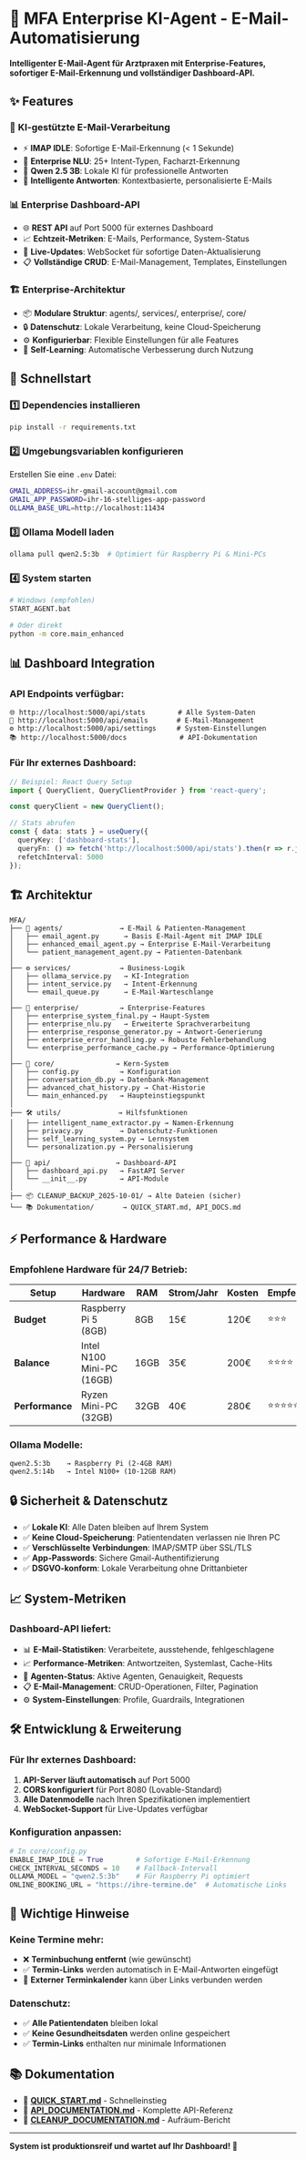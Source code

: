 # 🚀 MFA Enterprise KI-Agent - E-Mail-Automatisierung

**Intelligenter E-Mail-Agent für Arztpraxen mit Enterprise-Features, sofortiger E-Mail-Erkennung und vollständiger Dashboard-API.**

## ✨ Features

### 🤖 **KI-gestützte E-Mail-Verarbeitung**
- ⚡ **IMAP IDLE**: Sofortige E-Mail-Erkennung (< 1 Sekunde)
- 🧠 **Enterprise NLU**: 25+ Intent-Typen, Facharzt-Erkennung
- 🤖 **Qwen 2.5 3B**: Lokale KI für professionelle Antworten
- 📧 **Intelligente Antworten**: Kontextbasierte, personalisierte E-Mails

### 📊 **Enterprise Dashboard-API**
- 🌐 **REST API** auf Port 5000 für externes Dashboard
- 📈 **Echtzeit-Metriken**: E-Mails, Performance, System-Status
- 🔄 **Live-Updates**: WebSocket für sofortige Daten-Aktualisierung
- 📋 **Vollständige CRUD**: E-Mail-Management, Templates, Einstellungen

### 🏗️ **Enterprise-Architektur**
- 📦 **Modulare Struktur**: agents/, services/, enterprise/, core/
- 🔒 **Datenschutz**: Lokale Verarbeitung, keine Cloud-Speicherung
- ⚙️ **Konfigurierbar**: Flexible Einstellungen für alle Features
- 🔄 **Self-Learning**: Automatische Verbesserung durch Nutzung

## 🚀 Schnellstart

### 1️⃣ **Dependencies installieren**
```bash
pip install -r requirements.txt
```

### 2️⃣ **Umgebungsvariablen konfigurieren**
Erstellen Sie eine `.env` Datei:
```bash
GMAIL_ADDRESS=ihr-gmail-account@gmail.com
GMAIL_APP_PASSWORD=ihr-16-stelliges-app-password
OLLAMA_BASE_URL=http://localhost:11434
```

### 3️⃣ **Ollama Modell laden**
```bash
ollama pull qwen2.5:3b  # Optimiert für Raspberry Pi & Mini-PCs
```

### 4️⃣ **System starten**
```bash
# Windows (empfohlen)
START_AGENT.bat

# Oder direkt
python -m core.main_enhanced
```

## 📊 Dashboard Integration

### **API Endpoints verfügbar:**
```
🌐 http://localhost:5000/api/stats        # Alle System-Daten
📧 http://localhost:5000/api/emails       # E-Mail-Management
⚙️ http://localhost:5000/api/settings     # System-Einstellungen
📚 http://localhost:5000/docs             # API-Dokumentation
```

### **Für Ihr externes Dashboard:**
```typescript
// Beispiel: React Query Setup
import { QueryClient, QueryClientProvider } from 'react-query';

const queryClient = new QueryClient();

// Stats abrufen
const { data: stats } = useQuery({
  queryKey: ['dashboard-stats'],
  queryFn: () => fetch('http://localhost:5000/api/stats').then(r => r.json()),
  refetchInterval: 5000
});
```

## 🏗️ Architektur

```
MFA/
├── 🤖 agents/              → E-Mail & Patienten-Management
│   ├── email_agent.py      → Basis E-Mail-Agent mit IMAP IDLE
│   ├── enhanced_email_agent.py → Enterprise E-Mail-Verarbeitung
│   └── patient_management_agent.py → Patienten-Datenbank
│
├── ⚙️ services/            → Business-Logik
│   ├── ollama_service.py   → KI-Integration
│   ├── intent_service.py   → Intent-Erkennung
│   └── email_queue.py      → E-Mail-Warteschlange
│
├── 🏢 enterprise/          → Enterprise-Features
│   ├── enterprise_system_final.py → Haupt-System
│   ├── enterprise_nlu.py   → Erweiterte Sprachverarbeitung
│   ├── enterprise_response_generator.py → Antwort-Generierung
│   ├── enterprise_error_handling.py → Robuste Fehlerbehandlung
│   └── enterprise_performance_cache.py → Performance-Optimierung
│
├── 🔧 core/               → Kern-System
│   ├── config.py          → Konfiguration
│   ├── conversation_db.py → Datenbank-Management
│   ├── advanced_chat_history.py → Chat-Historie
│   └── main_enhanced.py   → Haupteinstiegspunkt
│
├── 🛠️ utils/              → Hilfsfunktionen
│   ├── intelligent_name_extractor.py → Namen-Erkennung
│   ├── privacy.py         → Datenschutz-Funktionen
│   ├── self_learning_system.py → Lernsystem
│   └── personalization.py → Personalisierung
│
├── 📡 api/                → Dashboard-API
│   ├── dashboard_api.py   → FastAPI Server
│   └── __init__.py        → API-Module
│
├── 📦 CLEANUP_BACKUP_2025-10-01/ → Alte Dateien (sicher)
└── 📚 Dokumentation/       → QUICK_START.md, API_DOCS.md
```

## ⚡ Performance & Hardware

### **Empfohlene Hardware für 24/7 Betrieb:**

| Setup | Hardware | RAM | Strom/Jahr | Kosten | Empfehlung |
|-------|----------|-----|------------|--------|------------|
| **Budget** | Raspberry Pi 5 (8GB) | 8GB | 15€ | 120€ | ⭐⭐⭐ |
| **Balance** | Intel N100 Mini-PC (16GB) | 16GB | 35€ | 200€ | ⭐⭐⭐⭐ |
| **Performance** | Ryzen Mini-PC (32GB) | 32GB | 40€ | 280€ | ⭐⭐⭐⭐⭐ |

### **Ollama Modelle:**
```
qwen2.5:3b    → Raspberry Pi (2-4GB RAM)
qwen2.5:14b   → Intel N100+ (10-12GB RAM)
```

## 🔒 Sicherheit & Datenschutz

- ✅ **Lokale KI**: Alle Daten bleiben auf Ihrem System
- ✅ **Keine Cloud-Speicherung**: Patientendaten verlassen nie Ihren PC
- ✅ **Verschlüsselte Verbindungen**: IMAP/SMTP über SSL/TLS
- ✅ **App-Passwords**: Sichere Gmail-Authentifizierung
- ✅ **DSGVO-konform**: Lokale Verarbeitung ohne Drittanbieter

## 📈 System-Metriken

### **Dashboard-API liefert:**
- 📊 **E-Mail-Statistiken**: Verarbeitete, ausstehende, fehlgeschlagene
- 📈 **Performance-Metriken**: Antwortzeiten, Systemlast, Cache-Hits
- 🤖 **Agenten-Status**: Aktive Agenten, Genauigkeit, Requests
- 📋 **E-Mail-Management**: CRUD-Operationen, Filter, Pagination
- ⚙️ **System-Einstellungen**: Profile, Guardrails, Integrationen

## 🛠️ Entwicklung & Erweiterung

### **Für Ihr externes Dashboard:**
1. **API-Server läuft automatisch** auf Port 5000
2. **CORS konfiguriert** für Port 8080 (Lovable-Standard)
3. **Alle Datenmodelle** nach Ihren Spezifikationen implementiert
4. **WebSocket-Support** für Live-Updates verfügbar

### **Konfiguration anpassen:**
```python
# In core/config.py
ENABLE_IMAP_IDLE = True        # Sofortige E-Mail-Erkennung
CHECK_INTERVAL_SECONDS = 10    # Fallback-Intervall
OLLAMA_MODEL = "qwen2.5:3b"    # Für Raspberry Pi optimiert
ONLINE_BOOKING_URL = "https://ihre-termine.de"  # Automatische Links
```

## 🚨 Wichtige Hinweise

### **Keine Termine mehr:**
- ❌ **Terminbuchung entfernt** (wie gewünscht)
- ✅ **Termin-Links** werden automatisch in E-Mail-Antworten eingefügt
- 📅 **Externer Terminkalender** kann über Links verbunden werden

### **Datenschutz:**
- ✅ **Alle Patientendaten** bleiben lokal
- ✅ **Keine Gesundheitsdaten** werden online gespeichert
- ✅ **Termin-Links** enthalten nur minimale Informationen

## 📚 Dokumentation

- 📖 **[QUICK_START.md](./QUICK_START.md)** - Schnelleinstieg
- 📖 **[API_DOCUMENTATION.md](./API_DOCUMENTATION.md)** - Komplette API-Referenz
- 📖 **[CLEANUP_DOCUMENTATION.md](./CLEANUP_DOCUMENTATION.md)** - Aufräum-Bericht

---

**System ist produktionsreif und wartet auf Ihr Dashboard! 🚀**
